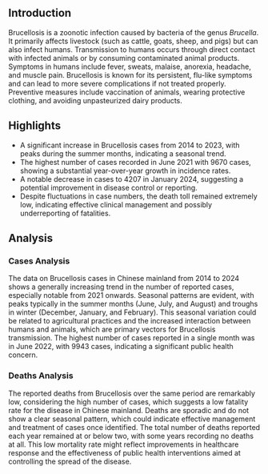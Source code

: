 ## Introduction

Brucellosis is a zoonotic infection caused by bacteria of the genus *Brucella*. It primarily affects livestock (such as cattle, goats, sheep, and pigs) but can also infect humans. Transmission to humans occurs through direct contact with infected animals or by consuming contaminated animal products. Symptoms in humans include fever, sweats, malaise, anorexia, headache, and muscle pain. Brucellosis is known for its persistent, flu-like symptoms and can lead to more severe complications if not treated properly. Preventive measures include vaccination of animals, wearing protective clothing, and avoiding unpasteurized dairy products.

## Highlights

- A significant increase in Brucellosis cases from 2014 to 2023, with peaks during the summer months, indicating a seasonal trend. <br/>
- The highest number of cases recorded in June 2021 with 9670 cases, showing a substantial year-over-year growth in incidence rates. <br/>
- A notable decrease in cases to 4207 in January 2024, suggesting a potential improvement in disease control or reporting. <br/>
- Despite fluctuations in case numbers, the death toll remained extremely low, indicating effective clinical management and possibly underreporting of fatalities. <br/>

## Analysis

### Cases Analysis
The data on Brucellosis cases in Chinese mainland from 2014 to 2024 shows a generally increasing trend in the number of reported cases, especially notable from 2021 onwards. Seasonal patterns are evident, with peaks typically in the summer months (June, July, and August) and troughs in winter (December, January, and February). This seasonal variation could be related to agricultural practices and the increased interaction between humans and animals, which are primary vectors for Brucellosis transmission. The highest number of cases reported in a single month was in June 2022, with 9943 cases, indicating a significant public health concern.

### Deaths Analysis
The reported deaths from Brucellosis over the same period are remarkably low, considering the high number of cases, which suggests a low fatality rate for the disease in Chinese mainland. Deaths are sporadic and do not show a clear seasonal pattern, which could indicate effective management and treatment of cases once identified. The total number of deaths reported each year remained at or below two, with some years recording no deaths at all. This low mortality rate might reflect improvements in healthcare response and the effectiveness of public health interventions aimed at controlling the spread of the disease.
